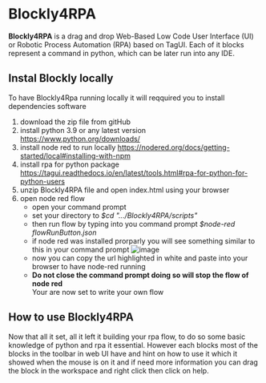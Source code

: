 # Blockly4RPA
  **Blockly4RPA** is a drag and drop Web-Based Low Code User Interface (UI) or Robotic Process Automation (RPA) based on TagUI. Each of it blocks represent a command in python, which can be later run into any IDE. 

## Instal Blockly locally 
To have Blockly4Rpa running locally it will reqquired you to install dependencies software 
1. download the zip file from gitHub 
2. install python 3.9 or any latest version https://www.python.org/downloads/
3. install node red to run locally https://nodered.org/docs/getting-started/local#installing-with-npm
4. install rpa for python package https://tagui.readthedocs.io/en/latest/tools.html#rpa-for-python-for-python-users
5. unzip Blockly4RPA file and open index.html using your browser 
6. open node red flow 
    * open your command prompt 
    * set your directory to *$cd ".../Blockly4RPA/scripts"* 
    * then run flow by typing into you command prompt *$node-red flowRunButton.json* 
    * if node red was installed prorparly you will see something similar to this in your command prompt 
    ![image](https://user-images.githubusercontent.com/88389254/152491258-2997e11e-652e-4e8c-aff0-bf4001a949c8.png)
    * now you can copy the url highlighted in white and paste into your browser to have node-red running 
    * **Do not close the command prompt doing so will stop the flow of node red**  
Your are now set to write your own flow 

## How to use Blockly4RPA
Now that all it set, all it left it building your rpa flow, to do so some basic knowledge of python and rpa it essential. However each blocks most of the blocks in the toolbar in web UI have and hint on how to use it which it showed when the mouse is on it and if need more information you can drag the block in the workspace and right click then click on help. 
